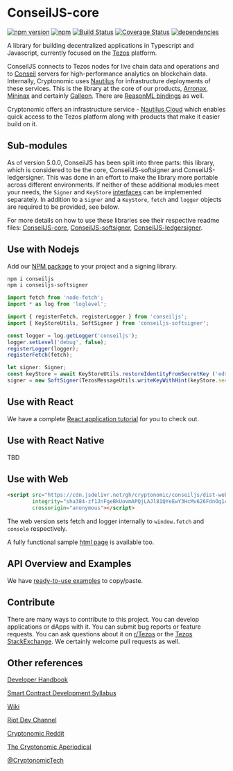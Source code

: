 # ConseilJS-core

[![npm version](https://img.shields.io/npm/v/conseiljs.svg)](https://www.npmjs.com/package/conseiljs)
[![npm](https://img.shields.io/npm/dm/conseiljs.svg)](https://www.npmjs.com/package/conseiljs)
[![Build Status](https://travis-ci.org/Cryptonomic/ConseilJS.svg?branch=master)](https://travis-ci.org/Cryptonomic/ConseilJS)
[![Coverage Status](https://coveralls.io/repos/github/Cryptonomic/ConseilJS/badge.svg?branch=master)](https://coveralls.io/github/Cryptonomic/ConseilJS?branch=master)
[![dependencies](https://david-dm.org/Cryptonomic/ConseilJS/status.svg)](https://david-dm.org/Cryptonomic/ConseilJS)

A library for building decentralized applications in Typescript and Javascript, currently focused on the [Tezos](http://tezos.com/) platform.

ConseilJS connects to Tezos nodes for live chain data and operations and to [Conseil](https://github.com/Cryptonomic/Conseil) servers for high-performance analytics on blockchain data. Internally, Cryptonomic uses [Nautilus](https://github.com/Cryptonomic/Nautilus) for infrastructure deployments of these services. This is the library at the core of our products, [Arronax](https://arronax.io), [Mininax](https://mininax.io) and certainly [Galleon](https://cryptonomic.tech/galleon.html). There are [ReasonML bindings](https://github.com/Cryptonomic/ConseilJS-ReasonML-Bindings) as well.

Cryptonomic offers an infrastructure service - [Nautilus Cloud](https://nautilus.cloud) which enables quick access to the Tezos platform along with products that make it easier build on it.

## Sub-modules

As of version 5.0.0, ConseilJS has been split into three parts: this library, which is considered to be the core, ConseilJS-softsigner and ConseilJS-ledgersigner. This was done in an effort to make the library more portable across different environments. If neither of these additional modules meet your needs, the `Signer` and `KeyStore` [interfaces](https://github.com/Cryptonomic/ConseilJS/blob/master/ConseilJS-core/src/types/ExternalInterfaces.ts) can be implemented separately. In addition to a `Signer` and a `KeyStore`, `fetch` and `logger` objects are required to be provided, see below.

For more details on how to use these libraries see their respective readme files: [ConseilJS-core](./blob/master/ConseilJS/docs/README.md), [ConseilJS-softsigner](https://github.com/Cryptonomic/ConseilJS-softsigner/blob/master/README.md), [ConseilJS-ledgersigner](https://github.com/Cryptonomic/ConseilJS-ledgersigner/blob/master/README.md).

## Use with Nodejs

Add our [NPM package](https://www.npmjs.com/package/conseiljs) to your project and a signing library.

```bash
npm i conseiljs
npm i conseiljs-softsigner
```

```javascript
import fetch from 'node-fetch';
import * as log from 'loglevel';

import { registerFetch, registerLogger } from 'conseiljs';
import { KeyStoreUtils, SoftSigner } from 'conseiljs-softsigner';

const logger = log.getLogger('conseiljs');
logger.setLevel('debug', false);
registerLogger(logger);
registerFetch(fetch);

let signer: Signer;
const keyStore = await KeyStoreUtils.restoreIdentityFromSecretKey ('edskRgu8wHxjwayvnmpLDDijzD3VZDoAH7ZLqJWuG4zg7LbxmSWZWhtkSyM5Uby41rGfsBGk4iPKWHSDniFyCRv3j7YFCknyHH');
signer = new SoftSigner(TezosMessageUtils.writeKeyWithHint(keyStore.secretKey, 'edsk'));
```

## Use with React

We have a complete [React application tutorial](https://github.com/Cryptonomic/ConseilJS-Tutorials) for you to check out.

## Use with React Native

TBD

## Use with Web

```html
<script src="https://cdn.jsdelivr.net/gh/cryptonomic/conseiljs/dist-web/conseiljs.min.js"
        integrity="sha384-zf1JnFgeBkUovmAPQjLAJl81QYeEwY3HcMv626FdnOq1cS9pnxSbuBi4tZPfhGjd"
        crossorigin="anonymous"></script>
```

The web version sets fetch and logger internally to `window.fetch` and `console` respectively.

A fully functional sample [html page](https://github.com/Cryptonomic/ConseilJS-HTML-Example) is available too.

## API Overview and Examples

We have [ready-to-use examples](https://cryptonomic.github.io/ConseilJS/) to copy/paste.

## Contribute

There are many ways to contribute to this project. You can develop applications or dApps with it. You can submit bug reports or feature requests. You can ask questions about it on [r/Tezos](http://reddit.com/r/tezos/) or the [Tezos StackExchange](https://tezos.stackexchange.com). We certainly welcome pull requests as well.

## Other references

[Developer Handbook](https://handbook.cryptonomic.tech/)

[Smart Contract Development Syllabus](https://medium.com/the-cryptonomic-aperiodical/smart-contract-development-syllabus-f285a8463a4d)

[Wiki](https://github.com/Cryptonomic/ConseilJS/wiki/Tutorial:-Querying-for-Tezos-alphanet-data-using-the-ConseilJS-v2-API)

[Riot Dev Channel](https://matrix.to/#/!rUwpbdwWhWgKINPyOD:cryptonomic.tech?via=cryptonomic.tech&via=matrix.org&via=ostez.com)

[Cryptonomic Reddit](https://www.reddit.com/r/cryptonomic)

[The Cryptonomic Aperiodical](https://medium.com/the-cryptonomic-aperiodical)

[@CryptonomicTech](https://twitter.com/CryptonomicTech)
